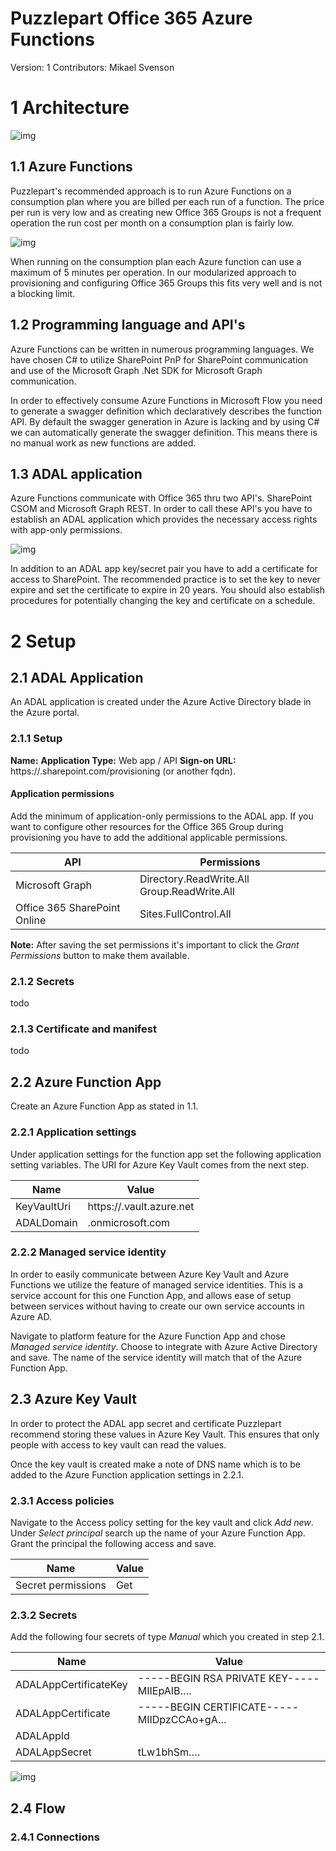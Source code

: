 # Puzzlepart Office 365 Azure Functions 

Version: 1
Contributors: Mikael Svenson



# 1       Architecture

![img](images/architecture.png)

## 1.1       Azure Functions

Puzzlepart's recommended approach is to run Azure Functions on a consumption plan where you are billed per each run of a function. The price per run is very low and as creating new Office 365 Groups is not a frequent operation the run cost per month on a consumption plan is fairly low.

![img](images/function-app.png)

When running on the consumption plan each Azure function can use a maximum of 5 minutes per operation. In our modularized approach to provisioning and configuring Office 365 Groups this fits very well and is not a blocking limit.

## 1.2       Programming language and API's

Azure Functions can be written in numerous programming languages. We have chosen C# to utilize SharePoint PnP for SharePoint communication and use of the Microsoft Graph .Net SDK for Microsoft Graph communication.

In order to effectively consume Azure Functions in Microsoft Flow you need to generate a swagger definition which declaratively describes the function API. By default the swagger generation in Azure is lacking and by using C# we can automatically generate the swagger definition. This means there is no manual work as new functions are added.

## 1.3       ADAL application

Azure Functions communicate with Office 365 thru two API's. SharePoint CSOM and Microsoft Graph REST. In order to call these API's you have to establish an ADAL application which provides the necessary access rights with app-only permissions.

![img](images/adal-app.png)



In addition to an ADAL app key/secret pair you have to add a certificate for access to SharePoint. The recommended practice is to set the key to never expire and set the certificate to expire in 20 years. You should also establish procedures for potentially changing the key and certificate on a schedule.

# 2       Setup

## 2.1       ADAL Application

An ADAL application is created under the Azure Active Directory blade in the Azure portal.

### 2.1.1       Setup

**Name:** <give the app a senible name>
**Application Type:** Web app / API
**Sign-on URL:** https://<tenant>.sharepoint.com/provisioning (or another fqdn).

#### Application permissions

Add the minimum of application-only permissions to the ADAL app. If you want to configure other resources for the Office 365 Group during provisioning you have to add the additional applicable permissions.

| API                          | Permissions                              |
| ---------------------------- | ---------------------------------------- |
| Microsoft Graph              | Directory.ReadWrite.All  Group.ReadWrite.All |
| Office 365 SharePoint Online | Sites.FullControl.All                    |

**Note:** After saving the set permissions it's important to click the *Grant Permissions* button to make them available.

### 2.1.2       Secrets

todo

### 2.1.3       Certificate and manifest

todo

## 2.2       Azure Function App

Create an Azure Function App as stated in 1.1.

### 2.2.1       Application settings

Under application settings for the function app set the following application setting variables. The URI for Azure Key Vault comes from the next step.

| Name        | Value                                  |
| ----------- | -------------------------------------- |
| KeyVaultUri | https://<keyvaultname>.vault.azure.net |
| ADALDomain  | <tenant>.onmicrosoft.com               |

### 2.2.2       Managed service identity

In order to easily communicate between Azure Key Vault and Azure Functions we utilize the feature of managed service identities. This is a service account for this one Function App, and allows ease of setup between services without having to create our own service accounts in Azure AD.

Navigate to platform feature for the Azure Function App and chose *Managed service identity*. Choose to integrate with Azure Active Directory and save. The name of the service identity will match that of the Azure Function App.

## 2.3       Azure Key Vault

In order to protect the ADAL app secret and certificate Puzzlepart recommend storing these values in Azure Key Vault. This ensures that only people with access to key vault can read the values.

Once the key vault is created make a note of DNS name which is to be added to the Azure Function application settings in 2.2.1.

### 2.3.1       Access policies

Navigate to the Access policy setting for the key vault and click *Add new*. Under *Select principal* search up the name of your Azure Function App. Grant the principal  the following access and save.

| Name               | Value |
| ------------------ | ----- |
| Secret permissions | Get   |

### 2.3.2       Secrets

Add the following four secrets of type *Manual* which you created in step 2.1.

| Name                  | Value                                    |
| --------------------- | ---------------------------------------- |
| ADALAppCertificateKey | -----BEGIN RSA PRIVATE  KEY-----MIIEpAIB…. |
| ADALAppCertificate    | -----BEGIN  CERTIFICATE-----MIIDpzCCAo+gA… |
| ADALAppId             | <ADAL App Id>                            |
| ADALAppSecret         | tLw1bhSm….                               |

![img](images\keyvault-secrets.png)



## 2.4       Flow

### 2.4.1       Connections

